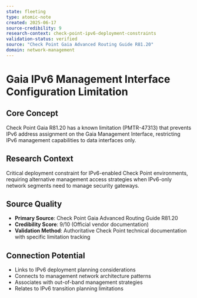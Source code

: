 ```yaml
---
state: fleeting
type: atomic-note
created: 2025-06-17
source-credibility: 9
research-context: check-point-ipv6-deployment-constraints
validation-status: verified
source: "Check Point Gaia Advanced Routing Guide R81.20"
domain: network-management
---
```


# Gaia IPv6 Management Interface Configuration Limitation

## Core Concept
Check Point Gaia R81.20 has a known limitation (PMTR-47313) that prevents IPv6 address assignment on the Gaia Management Interface, restricting IPv6 management capabilities to data interfaces only.

## Research Context
Critical deployment constraint for IPv6-enabled Check Point environments, requiring alternative management access strategies when IPv6-only network segments need to manage security gateways.

## Source Quality
- **Primary Source**: Check Point Gaia Advanced Routing Guide R81.20
- **Credibility Score**: 9/10 (Official vendor documentation)
- **Validation Method**: Authoritative Check Point technical documentation with specific limitation tracking

## Connection Potential
- Links to IPv6 deployment planning considerations
- Connects to management network architecture patterns
- Associates with out-of-band management strategies
- Relates to IPv6 transition planning limitations
